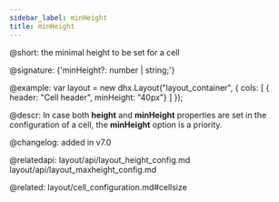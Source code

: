 ```yaml
---
sidebar_label: minHeight
title: minHeight
---          
```


@short: the minimal height to be set for a cell

@signature: {'minHeight?: number | string;'}

@example: 
var layout = new dhx.Layout("layout_container", {
    cols: [
      { header: "Cell header", minHeight: "40px"}
    ]
});



@descr: 
In case both **height** and **minHeight** properties are set in the configuration of a cell, the **minHeight** option is a priority.

@changelog: added in v7.0

@relatedapi:
layout/api/layout_height_config.md
layout/api/layout_maxheight_config.md

@related: layout/cell_configuration.md#cellsize